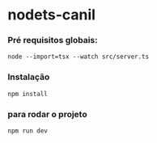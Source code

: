 # nodets-canil
### Pré requisitos globais:
`node --import=tsx --watch src/server.ts`

### Instalação
`npm install`

### para rodar o projeto
`npm run dev`
